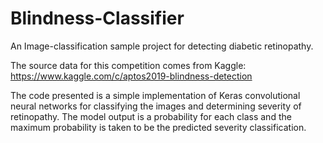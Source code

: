 # Blindness-Classifier
An Image-classification sample project for detecting diabetic retinopathy.

The source data for this competition comes from Kaggle: https://www.kaggle.com/c/aptos2019-blindness-detection

The code presented is a simple implementation of Keras convolutional neural networks for classifying the images and determining severity of retinopathy. The model output is a probability for each class and the maximum probability is taken to be the predicted severity classification.
